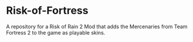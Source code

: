 # Risk-of-Fortress
A repository for a Risk of Rain 2 Mod that adds the Mercenaries from Team Fortress 2 to the game as playable skins.
